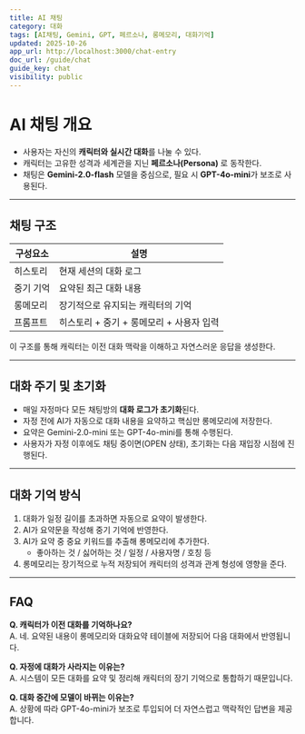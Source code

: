```yaml
---
title: AI 채팅
category: 대화
tags: [AI채팅, Gemini, GPT, 페르소나, 롱메모리, 대화기억]
updated: 2025-10-26
app_url: http://localhost:3000/chat-entry
doc_url: /guide/chat
guide_key: chat
visibility: public
---
```


# AI 채팅 개요

- 사용자는 자신의 **캐릭터와 실시간 대화**를 나눌 수 있다.
- 캐릭터는 고유한 성격과 세계관을 지닌 **페르소나(Persona)** 로 동작한다.
- 채팅은 **Gemini-2.0-flash** 모델을 중심으로, 필요 시 **GPT-4o-mini**가 보조로 사용된다.

---

## 채팅 구조

| 구성요소 | 설명 |
|-----------|------|
| 히스토리 | 현재 세션의 대화 로그 |
| 중기 기억 | 요약된 최근 대화 내용 |
| 롱메모리 | 장기적으로 유지되는 캐릭터의 기억 |
| 프롬프트 | 히스토리 + 중기 + 롱메모리 + 사용자 입력 |

이 구조를 통해 캐릭터는 이전 대화 맥락을 이해하고 자연스러운 응답을 생성한다.

---

## 대화 주기 및 초기화

- 매일 자정마다 모든 채팅방의 **대화 로그가 초기화**된다.
- 자정 전에 AI가 자동으로 대화 내용을 요약하고 핵심만 롱메모리에 저장한다.
- 요약은 Gemini-2.0-mini 또는 GPT-4o-mini를 통해 수행된다.
- 사용자가 자정 이후에도 채팅 중이면(OPEN 상태), 초기화는 다음 재입장 시점에 진행된다.

---

## 대화 기억 방식

1. 대화가 일정 길이를 초과하면 자동으로 요약이 발생한다.  
2. AI가 요약문을 작성해 중기 기억에 반영한다.  
3. AI가 요약 중 중요 키워드를 추출해 롱메모리에 추가한다.  
   - 좋아하는 것 / 싫어하는 것 / 일정 / 사용자명 / 호칭 등  
4. 롱메모리는 장기적으로 누적 저장되어 캐릭터의 성격과 관계 형성에 영향을 준다.

---

## FAQ

**Q. 캐릭터가 이전 대화를 기억하나요?**  
A. 네. 요약된 내용이 롱메모리와 대화요약 테이블에 저장되어 다음 대화에서 반영됩니다.

**Q. 자정에 대화가 사라지는 이유는?**  
A. 시스템이 모든 대화를 요약 및 정리해 캐릭터의 장기 기억으로 통합하기 때문입니다.

**Q. 대화 중간에 모델이 바뀌는 이유는?**  
A. 상황에 따라 GPT-4o-mini가 보조로 투입되어 더 자연스럽고 맥락적인 답변을 제공합니다.
